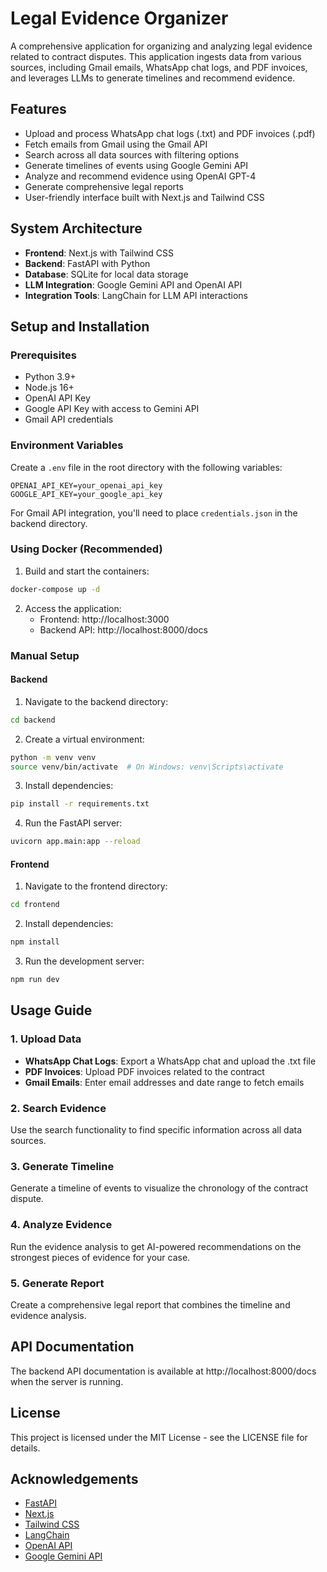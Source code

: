 # Legal Evidence Organizer

A comprehensive application for organizing and analyzing legal evidence related to contract disputes. This application ingests data from various sources, including Gmail emails, WhatsApp chat logs, and PDF invoices, and leverages LLMs to generate timelines and recommend evidence.

## Features

- Upload and process WhatsApp chat logs (.txt) and PDF invoices (.pdf)
- Fetch emails from Gmail using the Gmail API
- Search across all data sources with filtering options
- Generate timelines of events using Google Gemini API
- Analyze and recommend evidence using OpenAI GPT-4
- Generate comprehensive legal reports
- User-friendly interface built with Next.js and Tailwind CSS

## System Architecture

- **Frontend**: Next.js with Tailwind CSS
- **Backend**: FastAPI with Python
- **Database**: SQLite for local data storage
- **LLM Integration**: Google Gemini API and OpenAI API
- **Integration Tools**: LangChain for LLM API interactions

## Setup and Installation

### Prerequisites

- Python 3.9+
- Node.js 16+
- OpenAI API Key
- Google API Key with access to Gemini API
- Gmail API credentials

### Environment Variables

Create a `.env` file in the root directory with the following variables:

```
OPENAI_API_KEY=your_openai_api_key
GOOGLE_API_KEY=your_google_api_key
```

For Gmail API integration, you'll need to place `credentials.json` in the backend directory.

### Using Docker (Recommended)

1. Build and start the containers:

```bash
docker-compose up -d
```

2. Access the application:
   - Frontend: http://localhost:3000
   - Backend API: http://localhost:8000/docs

### Manual Setup

#### Backend

1. Navigate to the backend directory:

```bash
cd backend
```

2. Create a virtual environment:

```bash
python -m venv venv
source venv/bin/activate  # On Windows: venv\Scripts\activate
```

3. Install dependencies:

```bash
pip install -r requirements.txt
```

4. Run the FastAPI server:

```bash
uvicorn app.main:app --reload
```

#### Frontend

1. Navigate to the frontend directory:

```bash
cd frontend
```

2. Install dependencies:

```bash
npm install
```

3. Run the development server:

```bash
npm run dev
```

## Usage Guide

### 1. Upload Data

- **WhatsApp Chat Logs**: Export a WhatsApp chat and upload the .txt file
- **PDF Invoices**: Upload PDF invoices related to the contract
- **Gmail Emails**: Enter email addresses and date range to fetch emails

### 2. Search Evidence

Use the search functionality to find specific information across all data sources.

### 3. Generate Timeline

Generate a timeline of events to visualize the chronology of the contract dispute.

### 4. Analyze Evidence

Run the evidence analysis to get AI-powered recommendations on the strongest pieces of evidence for your case.

### 5. Generate Report

Create a comprehensive legal report that combines the timeline and evidence analysis.

## API Documentation

The backend API documentation is available at http://localhost:8000/docs when the server is running.

## License

This project is licensed under the MIT License - see the LICENSE file for details.

## Acknowledgements

- [FastAPI](https://fastapi.tiangolo.com/)
- [Next.js](https://nextjs.org/)
- [Tailwind CSS](https://tailwindcss.com/)
- [LangChain](https://www.langchain.com/)
- [OpenAI API](https://openai.com/api/)
- [Google Gemini API](https://ai.google.dev/)
